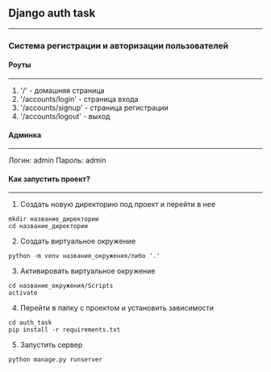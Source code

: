 
## Django auth task
---
### Система регистрации и авторизации пользователей

#### Роуты
---
1. '/' - домашняя страница
2. '/accounts/login' - страница входа
3. '/accounts/signup' - страница регистрации
4. '/accounts/logout' - выход

#### Админка
---
Логин: admin
Пароль: admin

#### Как запустить проект?
---
1. Создать новую директорию под проект и перейти в нее
```
mkdir название_директории
cd название_директории
```
2. Создать виртуальное окружение
```
python -m venv название_окружения/либо '.'
```
3. Активировать виртуальное окружение
```
cd название_окружения/Scripts
activate
```
4. Перейти в папку с проектом и установить зависимости
```
cd auth_task
pip install -r requirements.txt
```
5. Запустить сервер
```
python manage.py runserver
```

